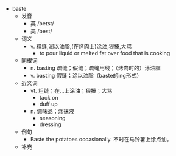 - baste
  - 发音
    - 英 /beɪst/
    - 美 /best/
  - 词义
    - v. 粗缝,润以油脂,(在烤肉上)涂油,狠揍,大骂
      - to pour liquid or melted fat over food that is cooking
  - 同根词
    - n. basting 疏缝；假缝；疏缝用线；（烤肉时的）涂油脂
    - v. basting 假缝；涂以油脂（baste的ing形式）
  - 近义词
    - vt. 粗缝；在…上涂油；狠揍；大骂
      - tack on
      - duff up
    - n. 调味品；涂抹液
      - seasoning
      - dressing
  - 例句
    - Baste the potatoes occasionally. 不时在马铃薯上涂点油。
  - 补充